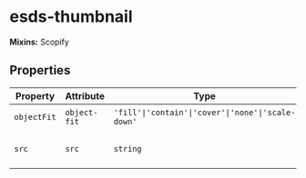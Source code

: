 # esds-thumbnail

**Mixins:** Scopify

## Properties

| Property    | Attribute    | Type                                             | Default | Description                   |
|-------------|--------------|--------------------------------------------------|---------|-------------------------------|
| `objectFit` | `object-fit` | `'fill'\|'contain'\|'cover'\|'none'\|'scale-down'` | "cover" | Image crop behavior           |
| `src`       | `src`        | `string`                                         |         | Path to the thumbnail's image |
